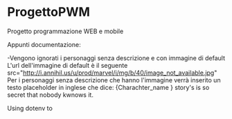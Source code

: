 # ProgettoPWM
Progetto programmazione WEB e mobile

Appunti documentazione:

-Vengono ignorati i personaggi senza descrizione e con immagine di default
L'url dell'immagine di default è il seguente
src="http://i.annihil.us/u/prod/marvel/i/mg/b/40/image_not_available.jpg"
Per i personaggi senza descrizione che hanno l'immagine verrà inserito un testo placeholder in inglese che dice:
{Charachter_name } story's is so secret that nobody kwnows it.

Using dotenv to 

